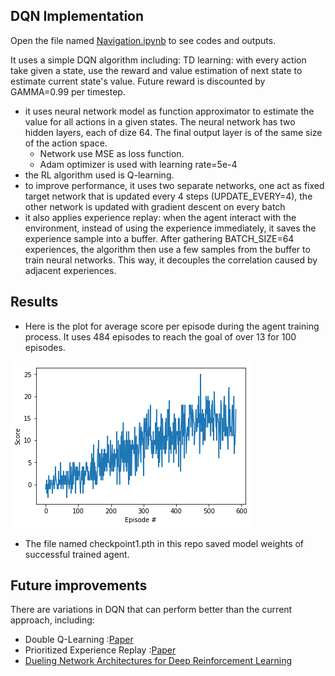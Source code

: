 ## DQN Implementation
Open the file named [Navigation.ipynb](./Navigation.ipynb) to see codes and outputs.

It uses a simple DQN algorithm including:
TD learning: with every action take given a state, use the reward and value estimation of next state to estimate current state's value. Future reward is discounted by GAMMA=0.99 per timestep.
- it uses neural network model as function approximator to estimate the value for all actions in a given states. The neural network has two hidden layers, each of dize 64. The final output layer is of the same size of the action space.
    - Network use MSE as loss function.
    - Adam optimizer is used with learning rate=5e-4
- the RL algorithm used is Q-learning.
- to improve performance, it uses two separate networks, one act as fixed target network that is updated every 4 steps (UPDATE_EVERY=4), the other network is updated with gradient descent on every batch
- it also applies experience replay: when the agent interact with the environment, instead of using the experience immediately, it saves the experience sample into a buffer. After gathering BATCH_SIZE=64 experiences, the algorithm then use a few samples from the buffer to train neural networks. This way, it decouples the correlation caused by adjacent experiences.

## Results
- Here is the plot for average score per episode during the agent training process. It uses 484 episodes to reach the goal of over 13 for 100 episodes.

![alt text](./episode_plot.png)


- The file named checkpoint1.pth in this repo saved model weights of successful trained agent.


## Future improvements
There are variations in DQN that can perform better than the current approach, including:
- Double Q-Learning :[Paper](https://arxiv.org/abs/1509.06461)
- Prioritized Experience Replay :[Paper](https://arxiv.org/abs/1511.05952)
- [Dueling Network Architectures for Deep Reinforcement Learning](https://arxiv.org/abs/1511.06581)
